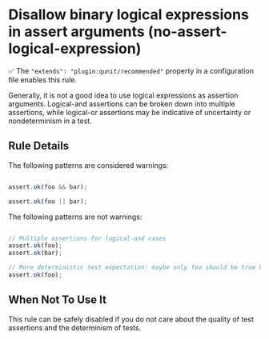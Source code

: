 # Disallow binary logical expressions in assert arguments (no-assert-logical-expression)

✅ The `"extends": "plugin:qunit/recommended"` property in a configuration file enables this rule.

Generally, it is not a good idea to use logical expressions as assertion arguments. Logical-and assertions can be broken down into multiple assertions, while logical-or assertions may be indicative of uncertainty or nondeterminism in a test.

## Rule Details

The following patterns are considered warnings:

```js

assert.ok(foo && bar);

assert.ok(foo || bar);

```

The following patterns are not warnings:

```js

// Multiple assertions for logical-and cases
assert.ok(foo);
assert.ok(bar);

// More deterministic test expectation: maybe only foo should be true here
assert.ok(foo);

```

## When Not To Use It

This rule can be safely disabled if you do not care about the quality of test assertions and the determinism of tests.
